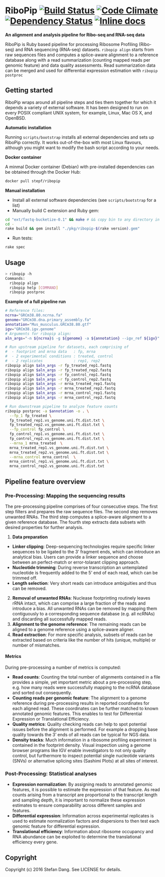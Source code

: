 RiboPip [![Build Status](https://travis-ci.org/stepf/RiboPip.svg?branch=master)](https://travis-ci.org/stepf/RiboPip) [![Code Climate](https://codeclimate.com/github/stepf/RiboPip/badges/gpa.svg)](https://codeclimate.com/github/stepf/RiboPip) [![Dependency Status](https://gemnasium.com/badges/github.com/stepf/RiboPip.svg)](https://gemnasium.com/github.com/stepf/RiboPip) [![Inline docs](http://inch-ci.org/github/stepf/RiboPip.svg)](http://inch-ci.org/github/stepf/RiboPip)
=========
**An alignment and analysis pipeline for Ribo-seq and RNA-seq data**

RiboPip is Ruby based pipeline for processing Ribosome Profiling (Ribo-seq) and RNA sequencing (RNA-seq) datasets. `ribopip align` starts from raw sequences files and computes a splice-aware alignment to a reference database along with a read summarization (counting mapped reads per genomic feature) and data quality assessments. Read summarization data can be merged and used for differential expression estimation with `ribopip postproc`

Getting started
---------------
RiboPip wraps around all pipeline steps and ties them together for which it depends a variety of external software. It has been designed to run on every POSIX compliant UNIX system, for example, Linux, Mac OS X, and OpenBSD.

**Automatic installation**

Running `scripts/bootstrap` installs all external dependencies and sets up RiboPip correctly. It works out-of-the-box with most Linux flavours, although you might want to modify the bash script according to your needs.

**Docker container**

A minmal Docker container (Debian) with pre-installed dependencies can be obtained through the Docker Hub:
```bash
docker pull stepf/ribopip
```

**Manual installation**

* Install all external software dependencies (see `scripts/bootstrap` for a list)
* Manually build C extension and Ruby gem:

```bash
cd "ext/fastq-bucketize-0.1" && make # && copy bin to any directory in your PATH
cd -
rake build && gem install "./pkg/ribopip-$(rake version).gem"
```

* Run tests:

```bash
rake spec
```

Usage
---------------
```bash
> ribopip -h
Commands:
  ribopip align
  ribopip help [COMMAND]
  ribopip postproc
```

**Example of a full pipeline run**
```bash
# Reference files:
ncrna="GRCm38.80.ncrna.fa"
genome="GRCm38.dna.primary_assembly.fa"
annotation="Mus_musculus.GRCm38.80.gtf"
igv="GRCm38.igv.genome"
# Arguments for ribopip align:
aln_args="-n ${ncrna}$ -g ${genome} -a ${annotation} --igv_ref ${igv}"

# Run upstream pipeline for datasets, each comprising of
#  - footprint and mrna data   : fp, mrna
#  - 2 experimental conditions : treated, control
#  - 2 replicates              : rep1, rep2
ribopip align $aln_args -r fp_treated_rep1.fastq
ribopip align $aln_args -r fp_treated_rep2.fastq
ribopip align $aln_args -r fp_control_rep1.fastq
ribopip align $aln_args -r fp_control_rep2.fastq
ribopip align $aln_args -r mrna_treated_rep1.fastq
ribopip align $aln_args -r mrna_treated_rep2.fastq
ribopip align $aln_args -r mrna_control_rep1.fastq
ribopip align $aln_args -r mrna_control_rep2.fastq

# Run downstream pipeline to analyze feature counts
ribopip postproc -a $annotation -o . \
  --fp_1 fp_treated \
  fp_treated_rep1.vs_genome.uni.ft.dist.txt \
  fp_treated_rep2.vs_genome.uni.ft.dist.txt \
  --fp_control fp_control \
  fp_control_rep1.vs_genome.uni.ft.dist.txt \
  fp_control_rep2.vs_genome.uni.ft.dist.txt \
  --mrna_1 mrna_treated  \
  mrna_treated_rep1.vs_genome.uni.ft.dist.txt \
  mrna_treated_rep2.vs_genome.uni.ft.dist.txt \
  --mrna_control mrna_control  \
  mrna_control_rep1.vs_genome.uni.ft.dist.txt \
  mrna_control_rep2.vs_genome.uni.ft.dist.txt
```

Pipeline feature overview
---------------

### Pre-Processing: Mapping the sequencing results
The pre-processing pipeline comprises of four consecutive steps. The first step filters and prepares the raw sequence files. The second step removes unwanted RNAs. The third step computes a splice-aware alignment to a given reference database. The fourth step extracts data subsets with desired properties for further analysis.

1. **Data preparation**
  * **Linker clipping**: Deep-sequencing technologies require specific linker sequences to be ligated to the 3’ fragment ends, which can introduce an analytical bias. Users can provide a linker sequence and choose between an perfect-match or error-tolarant clipping approach.
  * **Nucleotide trimming**: During reverse transcription an untemplated nucleotide is frequently added to the 5’ end of each read, which can be trimmed off.
  * **Length selection**: Very short reads can introduce ambiguities and thus can be removed.
2. **Removal of unwanted RNAs**: Nuclease footprinting routinely leaves rRNA intact, which can comprise a large fraction of the reads and introduce a bias. All unwanted RNAs can be removed by mapping them contiguously to a corresponding sequence database (e.g. all ncRNAs) and discarding all successfully mapped reads.
3. **Alignment to the genome reference**: The remaining reads can be aligned to a genome reference using a splice-aware aligner.
4. **Read extraction**: For more specific analysis, subsets of reads can be extracted based on criteria like the number of hits (unique, multiple) or number of mismatches.

#### Metrics
During pre-processing a number of metrics is computed:

* **Read counts**: Counting the total number of alignments contained in a file provides a simple, yet important metric about a pre-processing step, e.g. how many reads were successfully mapping to the ncRNA database and sorted out consequently.
* **Counting reads per genomic feature**: The alignment to a genome reference during pre-processing results in reported coordinates for each aligned read. These coordinates can be further matched to known annotated genomic features. This enables to test for Differential Expression or Translational Efficiency.
* **Quality metrics**: Quality checking reads can help to spot potential issues before the alignment is performed. For example a dropping base quality towards the 3’ ends of all reads can be typical for NGS data.
* **Density tracks**: Much information in a ribosome profiling experiment is contained in the footprint density. Visual inspection using a genome browser programs like IGV enable investigators to not only quality control, but furthermore to inspect potential single nucleotide variants (SNVs) or alternative splicing sites (Sashimi Plots) at all sites of interest.

### Post-Processing: Statistical analyses

* **Expression normalization**: By assigning reads to annotated genomic features, it is possible to estimate the expression of that feature. As read counts arising from a transcript are proportional to the transcript length and sampling depth, it is important to normalize these expression estimates to ensure comparability across different samples and features.
* **Differential expression**: Information across experimental replicates is used to estimate normalization factors and dispersions to then test each genomic feature for differential expression.
* **Translational efficiency**: Information about ribosome occupancy and RNA abundance can be exploited to determine the translational efficiency every gene.

Copyright
---------------
Copyright (c) 2016 Stefan Dang. See LICENSE for details.
